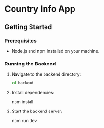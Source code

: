 # Country Info App

## Getting Started

### Prerequisites

- Node.js and npm installed on your machine.

### Running the Backend

1. Navigate to the backend directory:
   ```bash
   cd backend

2. Install dependencies:
   
   npm install

3. Start the backend server:

    npm run dev